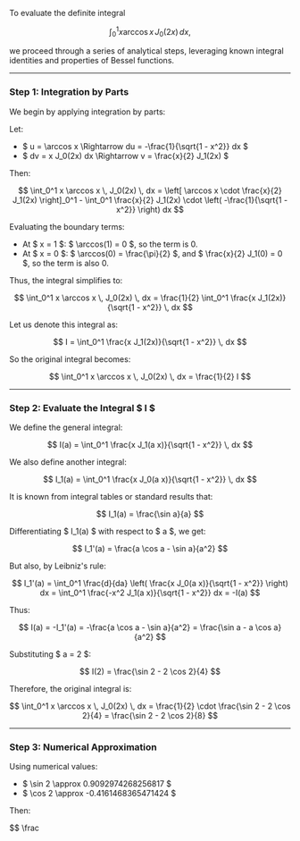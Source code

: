 To evaluate the definite integral

$$
\int_0^1 x \arccos x \, J_0(2x) \, dx,
$$

we proceed through a series of analytical steps, leveraging known integral identities and properties of Bessel functions.

---

### Step 1: Integration by Parts

We begin by applying integration by parts:

Let:
- $ u = \arccos x \Rightarrow du = -\frac{1}{\sqrt{1 - x^2}} dx $
- $ dv = x J_0(2x) dx \Rightarrow v = \frac{x}{2} J_1(2x) $

Then:

$$
\int_0^1 x \arccos x \, J_0(2x) \, dx = \left[ \arccos x \cdot \frac{x}{2} J_1(2x) \right]_0^1 - \int_0^1 \frac{x}{2} J_1(2x) \cdot \left( -\frac{1}{\sqrt{1 - x^2}} \right) dx
$$

Evaluating the boundary terms:
- At $ x = 1 $: $ \arccos(1) = 0 $, so the term is 0.
- At $ x = 0 $: $ \arccos(0) = \frac{\pi}{2} $, and $ \frac{x}{2} J_1(0) = 0 $, so the term is also 0.

Thus, the integral simplifies to:

$$
\int_0^1 x \arccos x \, J_0(2x) \, dx = \frac{1}{2} \int_0^1 \frac{x J_1(2x)}{\sqrt{1 - x^2}} \, dx
$$

Let us denote this integral as:

$$
I = \int_0^1 \frac{x J_1(2x)}{\sqrt{1 - x^2}} \, dx
$$

So the original integral becomes:

$$
\int_0^1 x \arccos x \, J_0(2x) \, dx = \frac{1}{2} I
$$

---

### Step 2: Evaluate the Integral $ I $

We define the general integral:

$$
I(a) = \int_0^1 \frac{x J_1(a x)}{\sqrt{1 - x^2}} \, dx
$$

We also define another integral:

$$
I_1(a) = \int_0^1 \frac{x J_0(a x)}{\sqrt{1 - x^2}} \, dx
$$

It is known from integral tables or standard results that:

$$
I_1(a) = \frac{\sin a}{a}
$$

Differentiating $ I_1(a) $ with respect to $ a $, we get:

$$
I_1'(a) = \frac{a \cos a - \sin a}{a^2}
$$

But also, by Leibniz's rule:

$$
I_1'(a) = \int_0^1 \frac{d}{da} \left( \frac{x J_0(a x)}{\sqrt{1 - x^2}} \right) dx = \int_0^1 \frac{-x^2 J_1(a x)}{\sqrt{1 - x^2}} dx = -I(a)
$$

Thus:

$$
I(a) = -I_1'(a) = -\frac{a \cos a - \sin a}{a^2} = \frac{\sin a - a \cos a}{a^2}
$$

Substituting $ a = 2 $:

$$
I(2) = \frac{\sin 2 - 2 \cos 2}{4}
$$

Therefore, the original integral is:

$$
\int_0^1 x \arccos x \, J_0(2x) \, dx = \frac{1}{2} \cdot \frac{\sin 2 - 2 \cos 2}{4} = \frac{\sin 2 - 2 \cos 2}{8}
$$

---

### Step 3: Numerical Approximation

Using numerical values:

- $ \sin 2 \approx 0.9092974268256817 $
- $ \cos 2 \approx -0.4161468365471424 $

Then:

$$
\frac